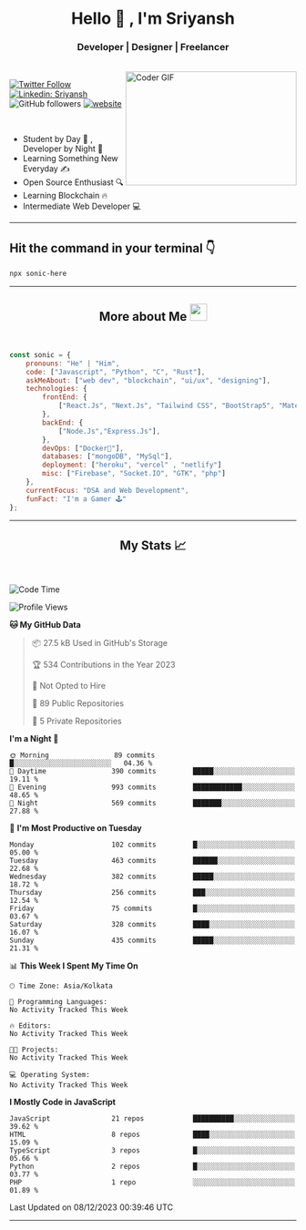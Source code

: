 
<h1 align="center">Hello  👋 , I'm Sriyansh</h1>
<h3 align="center">Developer | Designer | Freelancer </h3>
<br>
<img alt="Coder GIF" align="right" height=200 width=300 src="https://miro.medium.com/max/1360/0*7Q3yvSIv_t0ioJ-Z.gif" />

[![Twitter Follow](https://img.shields.io/twitter/follow/ShivamSriyansh?label=Follow)](https://twitter.com/intent/follow?screen_name=ShivamSriyansh)
[![Linkedin: Sriyansh](https://img.shields.io/badge/-Sriyansh-blue?style=flat-square&logo=Linkedin&logoColor=white&link=https://www.linkedin.com/in/sriyansh-shivam/)](https://www.linkedin.com/in/sriyansh-shivam/)
![GitHub followers](https://img.shields.io/github/followers/SoNiC-HeRE?label=Follow&style=social)
[![website](https://img.shields.io/badge/Website-46a2f1.svg?&style=flat-square&logo=Google-Chrome&logoColor=white&link=https://ss-portfolio.vercel.app/)](https://ss-portfolio.vercel.app/)

<br/>

- Student by Day 🌅 , Developer by Night 🌃
- Learning Something New Everyday ✍️
- Open Source Enthusiast 🔍
- Learning Blockchain 🔥
- Intermediate Web Developer 💻



<hr/>

## Hit the command in your terminal 👇
```bash
npx sonic-here
```

<hr/>
<h2 align="center">More about Me <img src="https://emojis.slackmojis.com/emojis/images/1531849430/4246/blob-sunglasses.gif?1531849430" width="30"/> </h3>
<br>

```javascript
const sonic = {
    pronouns: "He" | "Him",
    code: ["Javascript", "Python", "C", "Rust"],
    askMeAbout: ["web dev", "blockchain", "ui/ux", "designing"],
    technologies: {
        frontEnd: {
            ["React.Js", "Next.Js", "Tailwind CSS", "BootStrap5", "MaterialUI"]
        },
        backEnd: {
            ["Node.Js","Express.Js"],
        },
        devOps: ["Docker🐳"],
        databases: ["mongoDB", "MySql"],
        deployment: ["heroku", "vercel" , "netlify"]
        misc: ["Firebase", "Socket.IO", "GTK", "php"]
    },
    currentFocus: "DSA and Web Development",
    funFact: "I'm a Gamer 🕹️"
};
```
<hr/>

<h2 align="center"> My Stats 📈 </h2>
<br />

<!--START_SECTION:waka-->
![Code Time](http://img.shields.io/badge/Code%20Time-37%20hrs%2050%20mins-blue)

![Profile Views](http://img.shields.io/badge/Profile%20Views-1-blue)

**🐱 My GitHub Data** 

> 📦 27.5 kB Used in GitHub's Storage 
 > 
> 🏆 534 Contributions in the Year 2023
 > 
> 🚫 Not Opted to Hire
 > 
> 📜 89 Public Repositories 
 > 
> 🔑 5 Private Repositories 
 > 
**I'm a Night 🦉** 

```text
🌞 Morning                89 commits          █░░░░░░░░░░░░░░░░░░░░░░░░   04.36 % 
🌆 Daytime                390 commits         █████░░░░░░░░░░░░░░░░░░░░   19.11 % 
🌃 Evening                993 commits         ████████████░░░░░░░░░░░░░   48.65 % 
🌙 Night                  569 commits         ███████░░░░░░░░░░░░░░░░░░   27.88 % 
```
📅 **I'm Most Productive on Tuesday** 

```text
Monday                   102 commits         █░░░░░░░░░░░░░░░░░░░░░░░░   05.00 % 
Tuesday                  463 commits         ██████░░░░░░░░░░░░░░░░░░░   22.68 % 
Wednesday                382 commits         █████░░░░░░░░░░░░░░░░░░░░   18.72 % 
Thursday                 256 commits         ███░░░░░░░░░░░░░░░░░░░░░░   12.54 % 
Friday                   75 commits          █░░░░░░░░░░░░░░░░░░░░░░░░   03.67 % 
Saturday                 328 commits         ████░░░░░░░░░░░░░░░░░░░░░   16.07 % 
Sunday                   435 commits         █████░░░░░░░░░░░░░░░░░░░░   21.31 % 
```


📊 **This Week I Spent My Time On** 

```text
🕑︎ Time Zone: Asia/Kolkata

💬 Programming Languages: 
No Activity Tracked This Week

🔥 Editors: 
No Activity Tracked This Week

🐱‍💻 Projects: 
No Activity Tracked This Week

💻 Operating System: 
No Activity Tracked This Week
```

**I Mostly Code in JavaScript** 

```text
JavaScript               21 repos            ██████████░░░░░░░░░░░░░░░   39.62 % 
HTML                     8 repos             ████░░░░░░░░░░░░░░░░░░░░░   15.09 % 
TypeScript               3 repos             █░░░░░░░░░░░░░░░░░░░░░░░░   05.66 % 
Python                   2 repos             █░░░░░░░░░░░░░░░░░░░░░░░░   03.77 % 
PHP                      1 repo              ░░░░░░░░░░░░░░░░░░░░░░░░░   01.89 % 
```




 Last Updated on 08/12/2023 00:39:46 UTC
<!--END_SECTION:waka-->
<hr />
